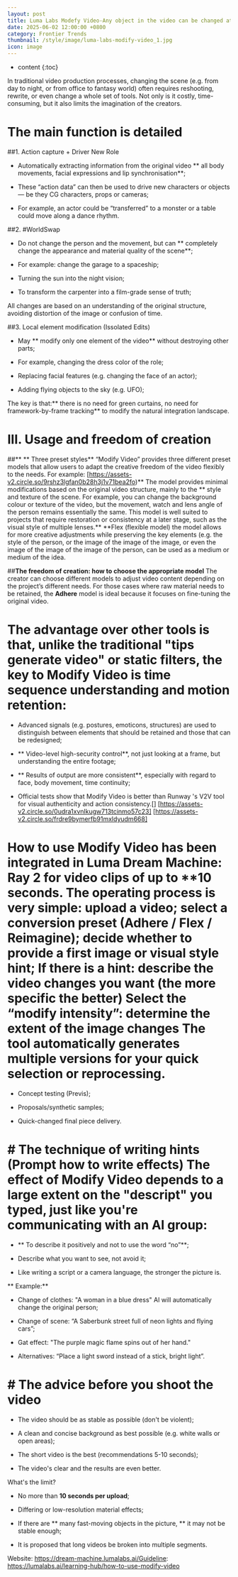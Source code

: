 ```yaml
---
layout: post
title: Luma Labs Modefy Video-Any object in the video can be changed at any time, infinity
date: 2025-06-02 12:00:00 +0800
category: Frontier Trends
thumbnail: /style/image/luma-labs-modify-video_1.jpg
icon: image
---
```

* content
{:toc}

In traditional video production processes, changing the scene (e.g. from day to night, or from office to fantasy world) often requires reshooting, rewrite, or even change a whole set of tools. Not only is it costly, time-consuming, but it also limits the imagination of the creators.

# The main function is detailed

##1.  Action capture + Driver New Role

- Automatically extracting information from the original video ** all body movements, facial expressions and lip synchronisation**;

- These “action data” can then be used to drive new characters or objects — be they CG characters, props or cameras;

- For example, an actor could be “transferred” to a monster or a table could move along a dance rhythm.





##2. #WorldSwap

- Do not change the person and the movement, but can ** completely change the appearance and material quality of the scene**;

- For example: change the garage to a spaceship;

- Turning the sun into the night vision;

- To transform the carpenter into a film-grade sense of truth;

All changes are based on an understanding of the original structure, avoiding distortion of the image or confusion of time.

##3.  Local element modification (Issolated Edits)

- May ** modify only one element of the video** without destroying other parts;

- For example, changing the dress color of the role;

- Replacing facial features (e.g. changing the face of an actor);

- Adding flying objects to the sky (e.g. UFO);

The key is that:** there is no need for green curtains, no need for framework-by-frame tracking** to modify the natural integration landscape.

# III. Usage and freedom of creation

##** ** Three preset styles** “Modify Video” provides three different preset models that allow users to adapt the creative freedom of the video flexibly to the needs. For example: [https://assets-v2.circle.so/9rshz3lgfan0b28h3j1v71bea2fo)** The model provides minimal modifications based on the original video structure, mainly to the ** style and texture of the scene. For example, you can change the background colour or texture of the video, but the movement, watch and lens angle of the person remains essentially the same. This model is well suited to projects that require restoration or consistency at a later stage, such as the visual style of multiple lenses.** **Flex (flexible model) the model allows for more creative adjustments while preserving the key elements (e.g. the style of the person, or the image of the image of the image, or even the image of the image of the image of the person, can be used as a medium or medium of the idea.

##**The freedom of creation: how to choose the appropriate model** The creator can choose different models to adjust video content depending on the project’s different needs. For those cases where raw material needs to be retained, the **Adhere** model is ideal because it focuses on fine-tuning the original video.

# The advantage over other tools is that, unlike the traditional "tips generate video" or static filters, the key to Modify Video is **time sequence understanding and motion retention**:

- Advanced signals (e.g. postures, emoticons, structures) are used to distinguish between elements that should be retained and those that can be redesigned;

- ** Video-level high-security control**, not just looking at a frame, but understanding the entire footage;

- ** Results of output are more consistent**, especially with regard to face, body movement, time continuity;

- Official tests show that Modify Video is better than Runway 's V2V tool for visual authenticity and action consistency.[] [https://assets-v2.circle.so/0udra1xvnlkugw713tcinmo57c23] [https://assets-v2.circle.so/frdre9bymerfb91mxldyudm668]

# How to use Modify Video has been integrated in **Luma Dream Machine: Ray 2** for video clips of up to **10 seconds. The operating process is very simple: upload a video; select a conversion preset (Adhere / Flex / Reimagine); decide whether to provide a first image or visual style hint; If there is a hint: describe the video changes you want (the more specific the better) Select the “modify intensity”: determine the extent of the image changes The tool automatically generates multiple versions for your quick selection or reprocessing.

- Concept testing (Previs);

- Proposals/synthetic samples;

- Quick-changed final piece delivery.

# # The technique of writing hints (Prompt how to write effects) The effect of Modify Video depends to a large extent on the "descript" you typed, just like you're communicating with an AI group:

- ** To describe it positively and not to use the word “no”**;

- Describe what you want to see, not avoid it;

- Like writing a script or a camera language, the stronger the picture is.

** Example:**

- Change of clothes: "A woman in a blue dress"  AI will automatically change the original person;

- Change of scene: “A Saberbunk street full of neon lights and flying cars”;

- Gat effect: "The purple magic flame spins out of her hand."

- Alternatives: “Place a light sword instead of a stick, bright light”.

# # The advice before you shoot the video #

- The video should be as stable as possible (don't be violent);

- A clean and concise background as best possible (e.g. white walls or open areas);

- The short video is the best (recommendations 5-10 seconds);

- The video's clear and the results are even better.

What's the limit?

- No more than **10 seconds per upload**;

- Differing or low-resolution material effects;

- If there are ** many fast-moving objects in the picture, ** it may not be stable enough;

- It is proposed that long videos be broken into multiple segments.

Website: https://dream-machine.lumalabs.ai/Guideline: https://lumalabs.ai/learning-hub/how-to-use-modify-video